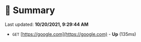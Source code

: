 # 📖 Summary
Last updated: **10/20/2021, 9:29:44 AM**

- `GET` [https://google.com](https://google.com) - **Up** (135ms)
